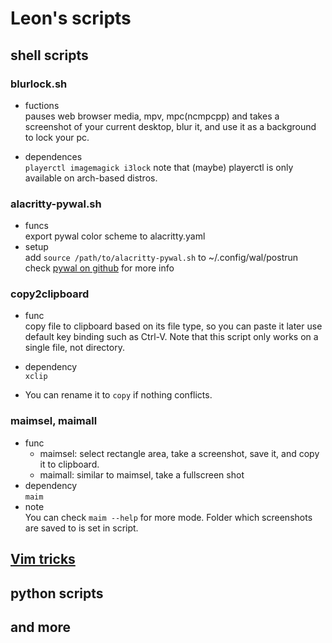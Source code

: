 # Leon's scripts

## shell scripts

### **blurlock.sh**
+ fuctions \
pauses web browser media, mpv, mpc(ncmpcpp) 
and takes a screenshot of your current desktop, blur it, and use it as a background to lock your pc.

+ dependences \
`playerctl imagemagick i3lock`
note that (maybe) playerctl is only available on arch-based distros.

### **alacritty-pywal.sh**
+ funcs \
    export pywal color scheme to alacritty.yaml
+ setup \
    add `source /path/to/alacritty-pywal.sh` to ~/.config/wal/postrun 
    check [pywal on github](https://github.com/dylanaraps/pywal) for more info 

### **copy2clipboard**
+ func \
    copy file to clipboard based on its file type, so you can paste it later use default key binding such as Ctrl-V. Note that this script only works on a single file, not directory.

+ dependency \
    `xclip`
+ You can rename it to `copy` if nothing conflicts.

### **maimsel, maimall**
+ func
    - maimsel: select rectangle area, take a screenshot, save it, and copy it to clipboard.
    - maimall: similar to maimsel, take a fullscreen shot
+ dependency \
    `maim`
+ note \
    You can check `maim --help` for more mode. 
    Folder which screenshots are saved to is set in script.

## [Vim tricks](vim.md)

## python scripts


## and more
